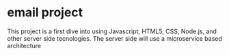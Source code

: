 # email project
This project is a first dive into using Javascript, HTML5, CSS, Node.js, and other server side tecnologies. The server side will use a microservice based architecture